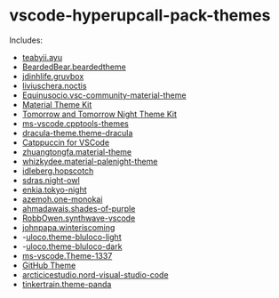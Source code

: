 # vscode-hyperupcall-pack-themes

Includes:

- [teabyii.ayu](https://marketplace.visualstudio.com/items?itemName=teabyii.ayu)
- [BeardedBear.beardedtheme](https://marketplace.visualstudio.com/items?itemName=BeardedBear.beardedtheme)
- [jdinhlife.gruvbox](https://marketplace.visualstudio.com/items?itemName=jdinhlife.gruvbox)
- [liviuschera.noctis](https://marketplace.visualstudio.com/items?itemName=liviuschera.noctis)
- [Equinusocio.vsc-community-material-theme](https://marketplace.visualstudio.com/items?itemName=Equinusocio.vsc-community-material-theme)
- [Material Theme Kit](https://marketplace.visualstudio.com/items?itemName=ms-vscode.Theme-MaterialKit)
- [Tomorrow and Tomorrow Night Theme Kit](https://marketplace.visualstudio.com/items?itemName=ms-vscode.Theme-TomorrowKit)
- [ms-vscode.cpptools-themes](https://marketplace.visualstudio.com/items?itemName=ms-vscode.cpptools-themes)
- [dracula-theme.theme-dracula](https://marketplace.visualstudio.com/items?itemName=dracula-theme.theme-dracula)
- [Catppuccin for VSCode](https://marketplace.visualstudio.com/items?itemName=Catppuccin.catppuccin-vsc)
- [zhuangtongfa.material-theme](https://marketplace.visualstudio.com/items?itemName=zhuangtongfa.material-theme)
- [whizkydee.material-palenight-theme](https://marketplace.visualstudio.com/items?itemName=whizkydee.material-palenight-theme)
- [idleberg.hopscotch](https://marketplace.visualstudio.com/items?itemName=idleberg.hopscotch)
- [sdras.night-owl](https://marketplace.visualstudio.com/items?itemName=sdras.night-owl)
- [enkia.tokyo-night](https://marketplace.visualstudio.com/items?itemName=enkia.tokyo-night)
- [azemoh.one-monokai](https://marketplace.visualstudio.com/items?itemName=azemoh.one-monokai)
- [ahmadawais.shades-of-purple](https://marketplace.visualstudio.com/items?itemName=ahmadawais.shades-of-purple)
- [RobbOwen.synthwave-vscode](https://marketplace.visualstudio.com/items?itemName=RobbOwen.synthwave-vscode)
- [johnpapa.winteriscoming](https://marketplace.visualstudio.com/items?itemName=johnpapa.winteriscoming)
- -[uloco.theme-bluloco-light](https://marketplace.visualstudio.com/items?itemName=uloco.theme-bluloco-light)
- -[uloco.theme-bluloco-dark](https://marketplace.visualstudio.com/items?itemName=uloco.theme-bluloco-dark)
- [ms-vscode.Theme-1337](https://marketplace.visualstudio.com/items?itemName=ms-vscode.Theme-1337)
- [GitHub Theme](https://marketplace.visualstudio.com/items?itemName=GitHub.github-vscode-theme)
- [arcticicestudio.nord-visual-studio-code](https://marketplace.visualstudio.com/items?itemName=arcticicestudio.nord-visual-studio-code)
- [tinkertrain.theme-panda](https://marketplace.visualstudio.com/items?itemName=tinkertrain.theme-panda)
